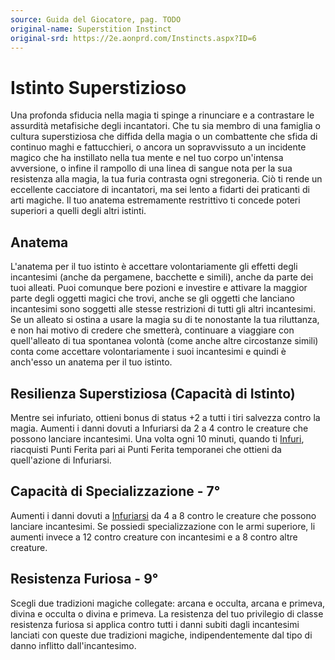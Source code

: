 ```yaml
---
source: Guida del Giocatore, pag. TODO
original-name: Superstition Instinct
original-srd: https://2e.aonprd.com/Instincts.aspx?ID=6
---
```


# Istinto Superstizioso

Una profonda sfiducia nella magia ti spinge a rinunciare e a contrastare le
assurdità metafisiche degli incantatori. Che tu sia membro di una famiglia o
cultura superstiziosa che diffida della magia o un combattente che sfida di
continuo maghi e fattucchieri, o ancora un sopravvissuto a un incidente magico
che ha instillato nella tua mente e nel tuo corpo un'intensa avversione, o
infine il rampollo di una linea di sangue nota per la sua resistenza alla magia,
la tua furia contrasta ogni stregoneria. Ciò ti rende un eccellente cacciatore
di incantatori, ma sei lento a fidarti dei praticanti di arti magiche. Il tuo
anatema estremamente restrittivo ti concede poteri superiori a quelli degli
altri istinti.

## Anatema

L'anatema per il tuo istinto è accettare volontariamente gli effetti degli
incantesimi (anche da pergamene, bacchette e simili), anche da parte dei tuoi
alleati. Puoi comunque bere pozioni e investire e attivare la maggior parte
degli oggetti magici che trovi, anche se gli oggetti che lanciano incantesimi
sono soggetti alle stesse restrizioni di tutti gli altri incantesimi. Se un
alleato si ostina a usare la magia su di te nonostante la tua riluttanza, e non
hai motivo di credere che smetterà, continuare a viaggiare con quell'alleato di
tua spontanea volontà (come anche altre circostanze simili) conta come accettare
volontariamente i suoi incantesimi e quindi è anch'esso un anatema per il tuo
istinto.

## Resilienza Superstiziosa (Capacità di Istinto)

Mentre sei infuriato, ottieni bonus di status +2 a tutti i tiri salvezza contro
la magia. Aumenti i danni dovuti a Infuriarsi da 2 a 4 contro le creature che
possono lanciare incantesimi. Una volta ogni 10 minuti, quando ti
[Infuri](/azioni/classe/infuriarsi), riacquisti Punti Ferita pari ai Punti
Ferita temporanei che ottieni da quell'azione di Infuriarsi.

## Capacità di Specializzazione - 7°

Aumenti i danni dovuti a [Infuriarsi](/azioni/classe/infuriarsi) da 4 a 8 contro
le creature che possono lanciare incantesimi. Se possiedi specializzazione con
le armi superiore, li aumenti invece a 12 contro creature con incantesimi e a 8
contro altre creature.

## Resistenza Furiosa - 9°

Scegli due tradizioni magiche collegate: arcana e occulta, arcana e primeva,
divina e occulta o divina e primeva. La resistenza del tuo privilegio di classe
resistenza furiosa si applica contro tutti i danni subiti dagli incantesimi
lanciati con queste due tradizioni magiche, indipendentemente dal tipo di danno
inflitto dall'incantesimo.

